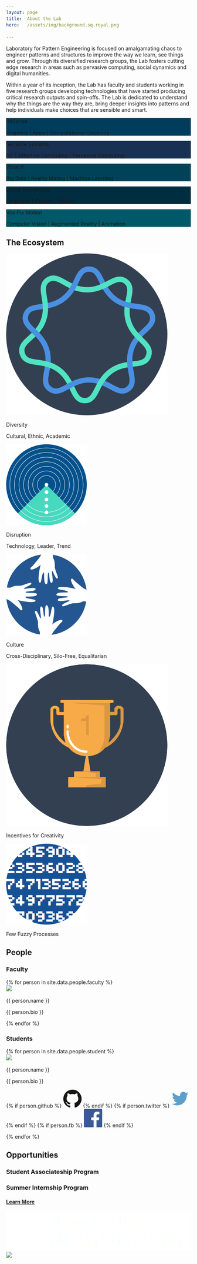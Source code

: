 ```yaml
---
layout: page
title:  About the Lab
hero:   /assets/img/background.sq.royal.png

---
```

<div class="container" id="about">
    <div class="row">
        <div class="col-md-5 about">
            <p>Laboratory for Pattern Engineering is focused on amalgamating chaos to engineer patterns and structures to improve the way we learn, see things and grow. Through its diversified research groups, the Lab fosters cutting edge research in areas such as pervasive computing, social dynamics and digital humanities.</p>
            <p>Within a year of its inception, the Lab has faculty and students working in five research groups developing technologies that have started producing critical research outputs and spin-offs. The Lab is dedicated to understand why the things are the way they are, bring deeper insights into patterns and help individuals make choices that are sensible and smart.</p>
        </div>
        <div class="col-md-offset-1 col-md-6 groups">
            <div class="row">
                <div class="col-sm-4" style="background:#003D5C">
                    <div class="center vertical">
                        <p class="lead">IntSense</p>
                        <p class="foot">Graphics | Apps | Computational Creativity</p>
                    </div>
                </div>
                <div class="col-sm-4" style="background:#183152">
                    <div class="center vertical">
                        <p class="lead">Sensible Systems</p>
                        <p class="foot">IoT | Affective Computing | Pervasive Computing</p>
                    </div>
                </div>
                <div class="col-sm-4" style="background:#004358">
                    <div class="center vertical">
                        <p class="lead">What IF</p>
                        <p class="foot">Big Data | Reality Mining | Machine Learning</p>
                    </div>
                </div>
            </div>
            <div class="row">
                <div class="col-sm-6" style="background:#002D40">
                    <div class="center vertical">
                        <p class="lead">Digital Humanities</p>
                        <p class="foot">Language | Culture | Society</p>
                    </div>
                </div>
                <div class="col-sm-6" style="background:#005869">
                    <div class="center vertical">
                        <p class="lead">Vox Pix Motion</p>
                        <p class="foot">Computer Vision | Augmented Reality | Animation</p>
                    </div>
                </div>
            </div>
        </div>
    </div>
</div>

<div class="wrapper" id="ecosystem">
    <h2 class="head">The Ecosystem</h2>
</div>
<div class="container bg-gray">
    <div class="row">
        <div class="col-sm-offset-3 col-sm-2">
            <div class="card sm">
                <img src="/assets/img/icon.diversity.png">
                <p class="h2">Diversity</p>
                <p class="h3">Cultural, Ethnic, Academic</p>
            </div>
        </div>
        <div class="col-sm-2">
            <div class="card sm">
                <img src="/assets/img/icon.disruptive.png">
                <p class="h2">Disruption</p>
                <p class="h3">Technology, Leader, Trend</p>
            </div>
        </div>
        <div class="col-sm-2">
            <div class="card sm">
                <img src="/assets/img/icon.culture.png">
                <p class="h2">Culture</p>
                <p class="h3">Cross-Disciplinary, Silo-Free, Equalitarian</p>
            </div>
        </div>
    </div>
</div>

<div class="container bg-sine">
    <div class="row">
        <div class="col-sm-offset-4 col-sm-2">
            <div class="card lg">
                <img src="/assets/img/icon.intense.competition.png">
                <p class="h2">Incentives for Creativity</p>
            </div>
        </div>
        <div class="col-sm-2">
            <div class="card lg">
                <img src="/assets/img/icon.fuzzy.processes.png">
                <p class="h2">Few Fuzzy Processes</p>
            </div>
        </div>
    </div>
</div>

<div class="container people" id="people">
    <h2 class="head">People</h2>
    <h3>Faculty</h3>
    <div class="row row-centered">
        {% for person in site.data.people.faculty %}
            <div class="col-sm-3 col-centered col-fixed">
                <img src="{{ person.img }}">
                <p class="lead">{{ person.name }}</p>
                <p class="foot">{{ person.bio }}</p>
            </div>
        {% endfor %}
    </div>
    <h3>Students</h3>
    <div class="row row-centered">
        {% for person in site.data.people.student %}
            <div class="col-sm-3 col-centered col-fixed">
                <img src="{{ person.img }}">
                <p class="lead">{{ person.name }}</p>
                <p class="foot">{{ person.bio }}</p>
                <p class="links">
                {% if person.github %}
                    <a href="{{ person.github }}" target="_blank"><img src="/assets/img/link.github.png"></a>
                {% endif %}
                {% if person.twitter %}
                    <a href="{{ person.twitter }}" target="_blank"><img src="/assets/img/link.twitter.png"></a>
                {% endif %}
                {% if person.fb %}
                    <a href="{{ person.fb }}" target="_blank"><img src="/assets/img/link.facebook.png"></a>
                {% endif %}
                </p>
            </div>
        {% endfor %}
    </div>
</div>

<div class="fluid-hero" id="opportunities">
    <div class="row">
        <div class="col-xs-6">
            <div class="center vertical">
                <h2>Opportunities</h2>
                <h3>Student Associateship Program</h3>
                <h3>Summer Internship Program</h3>
                <h4><a href="/student-associateship-program/">Learn More</a></h4>
            </div>
        </div>
        <div class="col-xs-6">
            <div class="center vertical">
                <img src="/assets/img/logo.foot.png">
            </div>
        </div>
    </div>
</div>

<div class="full-width-img">
    <img src="http://cdn.ducic.ac.in/ducic/ImagesCommons/itil-1.jpg">
</div>
